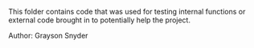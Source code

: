 This folder contains code that was used for testing internal functions or external code brought in to potentially help the project.

Author: Grayson Snyder